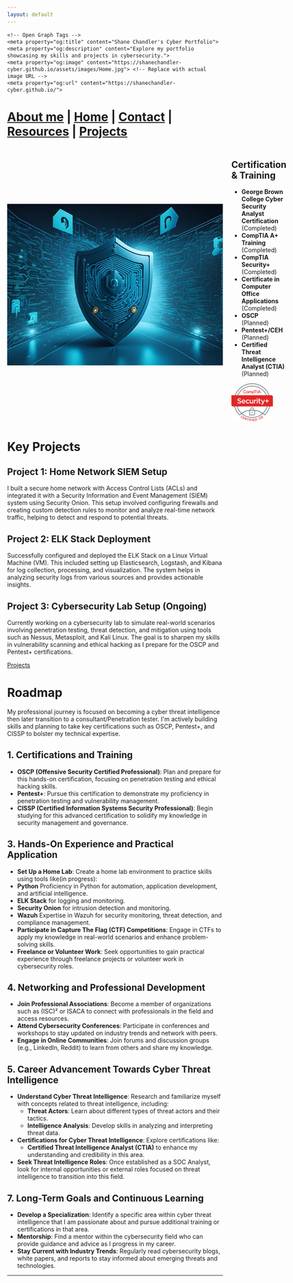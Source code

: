```yaml
---
layout: default
---
```


<head>
    <meta charset="UTF-8">
    <meta name="viewport" content="width=device-width, initial-scale=1.0">
       
    <!-- Open Graph Tags -->
    <meta property="og:title" content="Shane Chandler's Cyber Portfolio">
    <meta property="og:description" content="Explore my portfolio showcasing my skills and projects in cybersecurity.">
    <meta property="og:image" content="https://shanechandler-cyber.github.io/assets/images/Home.jpg"> <!-- Replace with actual image URL -->
    <meta property="og:url" content="https://shanechandler-cyber.github.io/">
</head>

#  [About me](./aboutme.html) | [Home](./index.html) | [Contact](./contactinfo.html) | [Resources](./resources.html) | [Projects](./projects.html)

<div style="display: flex; align-items: center;">
    <img src="assets/images/Home.jpg" alt="Home" style="margin-right: 20px;" />
    <div>
        <h2> Certification & Training </h2>
        <ul>
            <li><strong>George Brown College Cyber Security Analyst Certification</strong> (Completed)</li>
            <li><strong>CompTIA A+ Training</strong> (Completed)</li>
            <li><strong>CompTIA Security+</strong> (Completed)</li>
            <li><strong>Certificate in Computer Office Applications</strong> (Completed)</li>
            <li><strong>OSCP</strong> (Planned)</li>
            <li><strong>Pentest+/CEH</strong> (Planned)</li>
            <li><strong>Certified Threat Intelligence Analyst (CTIA)</strong> (Planned)</li>
        </ul>
        <img src="assets/images/SecurityPlus Logo Certified CE.png" alt="Security+ Logo" style="width: 75%;" />
    </div>
</div>

# Key Projects

## Project 1: Home Network SIEM Setup

I built a secure home network with Access Control Lists (ACLs) and integrated it with a Security Information and Event Management (SIEM) system using Security Onion. This setup involved configuring firewalls and creating custom detection rules to monitor and analyze real-time network traffic, helping to detect and respond to potential threats.

## Project 2: ELK Stack Deployment

Successfully configured and deployed the ELK Stack on a Linux Virtual Machine (VM). This included setting up Elasticsearch, Logstash, and Kibana for log collection, processing, and visualization. The system helps in analyzing security logs from various sources and provides actionable insights.

## Project 3: Cybersecurity Lab Setup (Ongoing)

Currently working on a cybersecurity lab to simulate real-world scenarios involving penetration testing, threat detection, and mitigation using tools such as Nessus, Metasploit, and Kali Linux. The goal is to sharpen my skills in vulnerability scanning and ethical hacking as I prepare for the OSCP and Pentest+ certifications.

[Projects](./projects.html)

<script>
  setInterval(() => {
    const cursor = document.getElementById('cursor');
    cursor.style.visibility = cursor.style.visibility === 'hidden' ? 'visible' : 'hidden';
  }, 500); // Blink every 500ms
</script>








# Roadmap

My professional journey is focused on becoming a cyber threat intelligence then later transition to a consultant/Penetration tester. I'm actively building skills and planning to take key certifications such as OSCP, Pentest+, and CISSP to bolster my technical expertise.

## 1. Certifications and Training

- **OSCP (Offensive Security Certified Professional)**: Plan and prepare for this hands-on certification, focusing on penetration testing and ethical hacking skills.
- **Pentest+**: Pursue this certification to demonstrate my proficiency in penetration testing and vulnerability management.
- **CISSP (Certified Information Systems Security Professional)**: Begin studying for this advanced certification to solidify my knowledge in security management and governance.

## 3. Hands-On Experience and Practical Application

  - **Set Up a Home Lab**: Create a home lab environment to practice skills using tools like(in progress):
  - **Python** Proficiency in Python for automation, application development, and artificial intelligence. 
  - **ELK Stack** for logging and monitoring.
  - **Security Onion** for intrusion detection and monitoring.
  - **Wazuh** Expertise in Wazuh for security monitoring, threat detection, and compliance management.
- **Participate in Capture The Flag (CTF) Competitions**: Engage in CTFs to apply my knowledge in real-world scenarios and enhance problem-solving skills.
- **Freelance or Volunteer Work**: Seek opportunities to gain practical experience through freelance projects or volunteer work in cybersecurity roles.

## 4. Networking and Professional Development
- **Join Professional Associations**: Become a member of organizations such as (ISC)² or ISACA to connect with professionals in the field and access resources.
- **Attend Cybersecurity Conferences**: Participate in conferences and workshops to stay updated on industry trends and network with peers.
- **Engage in Online Communities**: Join forums and discussion groups (e.g., LinkedIn, Reddit) to learn from others and share my knowledge.

## 5. Career Advancement Towards Cyber Threat Intelligence

- **Understand Cyber Threat Intelligence**: Research and familiarize myself with concepts related to threat intelligence, including:
  - **Threat Actors**: Learn about different types of threat actors and their tactics.
  - **Intelligence Analysis**: Develop skills in analyzing and interpreting threat data.
- **Certifications for Cyber Threat Intelligence**: Explore certifications like:
  - **Certified Threat Intelligence Analyst (CTIA)** to enhance my understanding and credibility in this area.
- **Seek Threat Intelligence Roles**: Once established as a SOC Analyst, look for internal opportunities or external roles focused on threat intelligence to transition into this field.

## 7. Long-Term Goals and Continuous Learning
- **Develop a Specialization**: Identify a specific area within cyber threat intelligence that I am passionate about and pursue additional training or certifications in that area.
- **Mentorship**: Find a mentor within the cybersecurity field who can provide guidance and advice as I progress in my career.
- **Stay Current with Industry Trends**: Regularly read cybersecurity blogs, white papers, and reports to stay informed about emerging threats and technologies.

---
